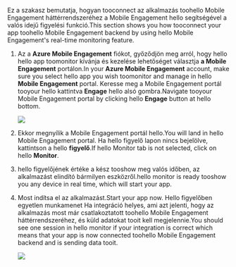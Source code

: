 <span data-ttu-id="cdef8-101">Ez a szakasz bemutatja, hogyan tooconnect az alkalmazás toohello Mobile Engagement háttérrendszeréhez a Mobile Engagement hello segítségével a valós idejű figyelési funkció.</span><span class="sxs-lookup"><span data-stu-id="cdef8-101">This section shows you how tooconnect your app toohello Mobile Engagement backend by using hello Mobile Engagement's real-time monitoring feature.</span></span> 

1. <span data-ttu-id="cdef8-102">Az a **Azure Mobile Engagement** fiókot, győződjön meg arról, hogy hello hello app toomonitor kívánja és kezelése lehetőséget választja **a Mobile Engagement** portálon.</span><span class="sxs-lookup"><span data-stu-id="cdef8-102">In your **Azure Mobile Engagement** account, make sure you select hello app you wish toomonitor and manage in hello **Mobile Engagement** portal.</span></span> <span data-ttu-id="cdef8-103">Keresse meg a Mobile Engagement portál tooyour hello kattintva **Engage** hello alsó gombra.</span><span class="sxs-lookup"><span data-stu-id="cdef8-103">Navigate tooyour Mobile Engagement portal by clicking hello **Engage** button at hello bottom.</span></span> 
   
     ![](./media/mobile-engagement-connect-app-with-monitor/engage-button.png)
2. <span data-ttu-id="cdef8-104">Ekkor megnyílik a Mobile Engagement portál hello.</span><span class="sxs-lookup"><span data-stu-id="cdef8-104">You will land in hello Mobile Engagement portal.</span></span> <span data-ttu-id="cdef8-105">Ha hello figyelő lapon nincs bejelölve, kattintson a hello **figyelő**.</span><span class="sxs-lookup"><span data-stu-id="cdef8-105">If hello Monitor tab is not selected, click on hello **Monitor**.</span></span>
3. <span data-ttu-id="cdef8-106">hello figyelőjének értéke a kész tooshow meg valós időben, az alkalmazást elindító bármilyen eszközről.</span><span class="sxs-lookup"><span data-stu-id="cdef8-106">hello monitor is ready tooshow you any device in real time, which will start your app.</span></span>
4. <span data-ttu-id="cdef8-107">Most indítsa el az alkalmazást.</span><span class="sxs-lookup"><span data-stu-id="cdef8-107">Start your app now.</span></span> <span data-ttu-id="cdef8-108">Hello figyelőben egyetlen munkamenet Ha integráció helyes, ami azt jelenti, hogy az alkalmazás most már csatlakoztatott toohello Mobile Engagement háttérrendszeréhez, és küld adatokat tooit kell megjelennie.</span><span class="sxs-lookup"><span data-stu-id="cdef8-108">You should see one session in hello monitor if your integration is correct which means that your app is now connected toohello Mobile Engagement backend and is sending data tooit.</span></span>  
   
     ![](./media/mobile-engagement-connect-app-with-monitor/monitor.png)

